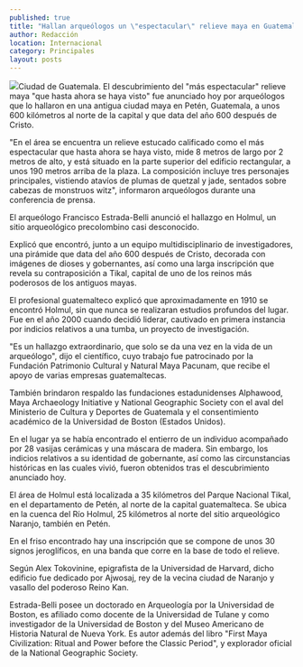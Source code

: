 ```yaml
---
published: true
title: "Hallan arqueólogos un \"espectacular\" relieve maya en Guatemala"
author: Redacción
location: Internacional
category: Principales
layout: posts
---
```


![](http://i.imgur.com/k45NoNPm.jpg)Ciudad de Guatemala. El descubrimiento del "más espectacular" relieve maya "que hasta ahora se haya visto" fue anunciado hoy por arqueólogos que lo hallaron en una antigua ciudad maya en Petén, Guatemala, a unos 600 kilómetros al norte de la capital y que data del año 600 después de Cristo.

"En el área se encuentra un relieve estucado calificado como el más espectacular que hasta ahora se haya visto, mide 8 metros de largo por 2 metros de alto, y está situado en la parte superior del edificio rectangular, a unos 190 metros arriba de la plaza. La composición incluye tres personajes principales, vistiendo atavíos de plumas de quetzal y jade, sentados sobre cabezas de monstruos witz", informaron arqueólogos durante una conferencia de prensa.

El arqueólogo Francisco Estrada-Belli anunció el hallazgo en Holmul, un sitio arqueológico precolombino casi desconocido.

Explicó que encontró, junto a un equipo multidisciplinario de investigadores, una pirámide que data del año 600 después de Cristo, decorada con imágenes de dioses y gobernantes, así como una larga inscripción que revela su contraposición a Tikal, capital de uno de los reinos más poderosos de los antiguos mayas.

El profesional guatemalteco explicó que aproximadamente en 1910 se encontró Holmul, sin que nunca se realizaran estudios profundos del lugar. Fue en el año 2000 cuando decidió liderar, cautivado en primera instancia por indicios relativos a una tumba, un proyecto de investigación.

"Es un hallazgo extraordinario, que solo se da una vez en la vida de un arqueólogo", dijo el científico, cuyo trabajo fue patrocinado por la Fundación Patrimonio Cultural y Natural Maya Pacunam, que recibe el apoyo de varias empresas guatemaltecas.

También brindaron respaldo las fundaciones estadunidenses Alphawood, Maya Archaeology Initiative y National Geographic Society con el aval del Ministerio de Cultura y Deportes de Guatemala y el consentimiento académico de la Universidad de Boston (Estados Unidos).

En el lugar ya se había encontrado el entierro de un individuo acompañado por 28 vasijas cerámicas y una máscara de madera. Sin embargo, los indicios relativos a su identidad de gobernante, así como las circunstancias históricas en las cuales vivió, fueron obtenidos tras el descubrimiento anunciado hoy.

El área de Holmul está localizada a 35 kilómetros del Parque Nacional Tikal, en el departamento de Petén, al norte de la capital guatemalteca. Se ubica en la cuenca del Río Holmul, 25 kilómetros al norte del sitio arqueológico Naranjo, también en Petén.

En el friso encontrado hay una inscripción que se compone de unos 30 signos jeroglíficos, en una banda que corre en la base de todo el relieve.

Según Alex Tokovinine, epigrafista de la Universidad de Harvard, dicho edificio fue dedicado por Ajwosaj, rey de la vecina ciudad de Naranjo y vasallo del poderoso Reino Kan.

Estrada-Belli posee un doctorado en Arqueología por la Universidad de Boston, es afiliado como docente de la Universidad de Tulane y como investigador de la Universidad de Boston y del Museo Americano de Historia Natural de Nueva York. Es autor además del libro "First Maya Civilization: Ritual and Power before the Classic Period", y explorador oficial de la National Geographic Society.
